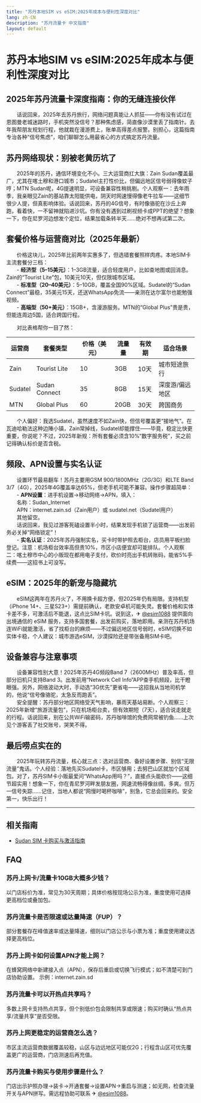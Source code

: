 ```yaml
---
title: "苏丹本地SIM vs eSIM:2025年成本与便利性深度对比"
lang: zh-CN
description: "苏丹流量卡 中文指南"
layout: default
---
```

# 苏丹本地SIM vs eSIM:2025年成本与便利性深度对比

## 2025年苏丹流量卡深度指南：你的无缝连接伙伴

　　话说回来，2025年去苏丹旅行，网络问题真能让人抓狂——你有没有试过在恩图曼老城迷路时，手机突然没信号？那种焦虑感，简直像沙漠里丢了指南针。去年我帮朋友规划行程，他就栽在漫游费上，账单高得差点报警。别担心，这篇指南专治各种“信号焦虑”，咱们聊聊怎么用最省心的方式搞定苏丹流量。

## 苏丹网络现状：别被老黄历坑了

　　2025年的苏丹，通信环境变化不小。三大运营商扛大旗：Zain Sudan覆盖最广，尤其在喀土穆和港口城市；Sudatel主打性价比，但偏远地区信号弱得像蚊子哼；MTN Sudan呢，4G提速明显，可设备兼容性稍挑剔。个人观察一：去年雨季，我亲眼见Zain的基站靠太阳能供电，阴天时网速慢得像老牛拉车——这细节很少人提，但真影响体验。话说回来，苏丹的4G信号，有时像骆驼在沙丘上奔跑，看着快，一不留神就陷进沙坑。你有没有遇到过刷视频卡成PPT的绝望？想象一下，你在尼罗河边想发个定位，结果加载条转半天……绝对不想再试第二次。

## 套餐价格与运营商对比（2025年最新）

　　价格这块儿，2025年比前两年实惠多了，但选错套餐照样肉疼。本地SIM卡主流套餐分三档：  
　　- **经济型（5–15美元）**：1–3GB流量，适合轻度用户，比如查地图或回消息。Zain的“Tourist Lite”包，10美元10天，但仅限城市区域。  
　　- **标准型（20–40美元）**：5–10GB，覆盖全国90%区域。Sudatel的“Sudan Connect”最稳，35美元15天，还送WhatsApp免流——亲测在达尔富尔也能勉强视频。  
　　- **高端型（50+美元）**：15GB+，含漫游服务。MTN的“Global Plus”贵是贵，但能连周边5国，适合跨国行程。  

　　对比表格帮你一目了然：

| 运营商   | 套餐类型       | 价格（美元） | 流量量 | 有效期 | 适合场景         |
|----------|----------------|--------------|--------|--------|------------------|
| Zain     | Tourist Lite   | 10           | 3GB    | 10天   | 城市短途旅行     |
| Sudatel  | Sudan Connect  | 35           | 8GB    | 15天   | 深度游/偏远地区  |
| MTN      | Global Plus    | 60           | 20GB   | 30天   | 跨国商务         |

　　个人偏好：我选Sudatel，虽然速度不如Zain快，但信号覆盖更“接地气”。在瓦迪哈勒法这种边陲小镇，Zain常掉线，Sudatel却能撑住——毕竟，稳定比快更重要，你说呢？不过，2025年新规：所有套餐必须含10%“数字服务税”，买之前记得确认标价是否含税。

## 频段、APN设置与实名认证

　　设置环节最易翻车！苏丹主要用GSM 900/1800MHz（2G/3G）和LTE Band 3/7（4G），2025年4G覆盖率达65%，但老手机可能不兼容。操作步骤超简单：  
　　- **APN设置**：进手机设置→移动网络→APN，填入：  
　　名称：Sudan_Internet  
　　APN：internet.zain.sd（Zain用户）或 sudatel.net（Sudatel用户）  
　　其他留空。  
　　话说回来，我见过游客死磕设置半小时，结果发现手机锁了运营商——出发前务必关掉“网络锁定”！  
　　- **实名认证**：2025年苏丹强制实名，买卡时带护照去柜台，店员用平板扫脸登记。注意：机场柜台效率高但贵10%，市区小店便宜却可能排队。个人观察二：喀土穆市中心的小贩现在都用电子支付，砍价时亮出手机转账码，能省5%手续费——这招书上可没写。

## eSIM：2025年的新宠与隐藏坑

　　eSIM这两年在苏丹火了，不用换卡超方便，但2025年仍有局限。支持机型（iPhone 14+、三星S23+）需提前确认，老款安卓机可能失灵。套餐价格和实体卡差不多，可激活后不能退，这点比SIM卡坑。说到这，✈ [@esim1088](https://t.me/s/esim1088) 提供面向出境通信的 eSIM 服务，支持多国套餐，出发前购买，落地即用。亲测在苏丹机场连WiFi就能激活，省了找柜台的麻烦——不过偏远地区信号弱时，eSIM切换不如实体卡稳，个人建议：城市游选eSIM，沙漠探险还是带张备用SIM卡吧。

## 设备兼容与注意事项

　　设备兼容性别大意！2025年苏丹4G频段Band 7（2600MHz）普及率高，但部分旧机只支持Band 3。出发前用“Network Cell Info”APP查手机频段，比干瞪眼强。另外，网络波动大时，手动选“3G优先”更省电——这招我从当地司机学的，他说“信号像骆驼，太急反而跑丢”。  
　　安全提醒：苏丹部分地区网络受天气影响，暴雨天基站易断。个人观察三：2025年新增“旅游流量包”，只在机场柜台卖，但有效期短（7天），适合说走就走的行程。话说回来，别在公共WiFi输密码，苏丹咖啡馆的免费网常被钓鱼……上次见个游客丢了社交账号，哭笑不得。

## 最后唠点实在的

　　2025年玩转苏丹流量，核心就三点：选对运营商、备好设置步骤、别信“无限流量”鬼话。个人经验：落地先买Sudatel卡，市区够用；去努巴山区就加个区域包。对了，苏丹SIM卡小贩最爱问“WhatsApp用吗？”，直接点头能砍价——这细节超实用！想象一下，你在青尼罗河畔发朋友圈，网速流畅得像丝绸，多爽。但万一信号失踪……记住，当地人都说“网慢时喝杯咖啡”，别急，它总会回来的。安全第一，快乐出行！

<!-- crosslink -->
---

## 相关指南

- [Sudan SIM 卡购买与激活指南](https://faciylike.github.io/sudan-sim-guides)

<!-- BEGIN_SUDAN_FAQ -->
## FAQ

### 苏丹上网卡/流量卡10GB大概多少钱？
以门店标价为准，常见为30天周期；具体价格按现场公示为准，重度使用可选择更高档位或叠加包。

### 苏丹流量卡是否限速或达量降速（FUP）？
部分套餐存在峰值速率或达量降速，细则以门店公示与小票为准；重度使用建议选择更高档位。

### 苏丹上网卡如何设置APN才能上网？
在蜂窝网络中新建接入点（APN），保存后重启或切换飞行模式；如不清楚可到门店协助设置。 示例：internet.zain.sd

### 苏丹流量卡可以开热点共享吗？
多数上网卡支持热点共享，但个别低价包会限制共享或限速；购买时确认“热点共享/流量共享”是否受限。

### 苏丹上网更稳定的运营商怎么选？
市区主流运营商数据覆盖较稳，山区与边远地区可能仅2G；行程含山区可优先覆盖更广的运营商，门店测速后再充值。

### 苏丹流量卡购买与使用步骤是什么？
门店出示护照办理→装卡→开通套餐→设置APN→重启与测速；如无网，检查流量开关与APN拼写。需远程协助可联系 ✈ [@esim1088](https://t.me/s/esim1088)。

<script type="application/ld+json">
{"@context": "https://schema.org", "@type": "FAQPage", "mainEntity": [{"@type": "Question", "name": "苏丹上网卡/流量卡10GB大概多少钱？", "acceptedAnswer": {"@type": "Answer", "text": "以门店标价为准，常见为30天周期；具体价格按现场公示为准，重度使用可选择更高档位或叠加包。"}}, {"@type": "Question", "name": "苏丹流量卡是否限速或达量降速（FUP）？", "acceptedAnswer": {"@type": "Answer", "text": "部分套餐存在峰值速率或达量降速，细则以门店公示与小票为准；重度使用建议选择更高档位。"}}, {"@type": "Question", "name": "苏丹上网卡如何设置APN才能上网？", "acceptedAnswer": {"@type": "Answer", "text": "在蜂窝网络中新建接入点（APN），保存后重启或切换飞行模式；如不清楚可到门店协助设置。 示例：internet.zain.sd"}}, {"@type": "Question", "name": "苏丹流量卡可以开热点共享吗？", "acceptedAnswer": {"@type": "Answer", "text": "多数上网卡支持热点共享，但个别低价包会限制共享或限速；购买时确认“热点共享/流量共享”是否受限。"}}, {"@type": "Question", "name": "苏丹上网更稳定的运营商怎么选？", "acceptedAnswer": {"@type": "Answer", "text": "市区主流运营商数据覆盖较稳，山区与边远地区可能仅2G；行程含山区可优先覆盖更广的运营商，门店测速后再充值。"}}, {"@type": "Question", "name": "苏丹流量卡购买与使用步骤是什么？", "acceptedAnswer": {"@type": "Answer", "text": "门店出示护照办理→装卡→开通套餐→设置APN→重启与测速；如无网，检查流量开关与APN拼写。需远程协助可联系 ✈ @esim1088。"}}]}
</script>
<!-- END_SUDAN_FAQ -->
